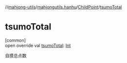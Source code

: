 //[mahjong-utils](../../../index.md)/[mahjongutils.hanhu](../index.md)/[ChildPoint](index.md)/[tsumoTotal](tsumo-total.md)

# tsumoTotal

[common]\
open override val [tsumoTotal](tsumo-total.md): [Int](https://kotlinlang.org/api/latest/jvm/stdlib/kotlin/-int/index.html)

自摸总点数

